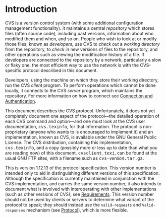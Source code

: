 # Introduction

CVS is a version control system (with some additional configuration management functionality). It maintains a central <dfn>repository</dfn> which stores files (often source code), including past versions, information about who modified them and when, and so on. People who wish to look at or modify those files, known as <dfn>developers</dfn>, use CVS to <dfn>check out</dfn> a <dfn>working directory</dfn> from the repository, to <dfn>check in</dfn> new versions of files to the repository, and other operations such as viewing the modification history of a file. If developers are connected to the repository by a network, particularly a slow or flaky one, the most efficient way to use the network is with the CVS-specific protocol described in this document.

Developers, using the machine on which they store their working directory, run the CVS <dfn>client</dfn> program. To perform operations which cannot be done locally, it connects to the CVS <dfn>server</dfn> program, which maintains the repository. For more information on how to connect see [Connection and Authentication](server-conn-auth.md).

This document describes the CVS protocol. Unfortunately, it does not yet completely document one aspect of the protocol—the detailed operation of each CVS command and option—and one must look at the CVS user documentation, <samp>cvs.texinfo</samp>, for that information. The protocol is non-proprietary (anyone who wants to is encouraged to implement it) and an implementation, known as CVS, is available under the GNU General Public License. The CVS distribution, containing this implementation, <samp>cvs.texinfo</samp>, and a copy (possibly more or less up to date than what you are reading now) of this document, <samp>cvsclient.texi</samp>, can be found at the usual GNU FTP sites, with a filename such as <samp>cvs-</samp><var>version</var><samp>.tar.gz</samp>.

This is version 1.12.13 of the protocol specification. This version number is intended only to aid in distinguishing different versions of this specification. Although the specification is currently maintained in conjunction with the CVS implementation, and carries the same version number, it also intends to document what is involved with interoperating with other implementations (such as other versions of CVS); see [Requirements](server-protocol.md#required-versus-optional-parts-of-the-protocol). This version number should not be used by clients or servers to determine what variant of the protocol to speak; they should instead use the <code>valid-requests</code> and <code>Valid-responses</code> mechanism (see [Protocol](server-protocol.md)), which is more flexible.
